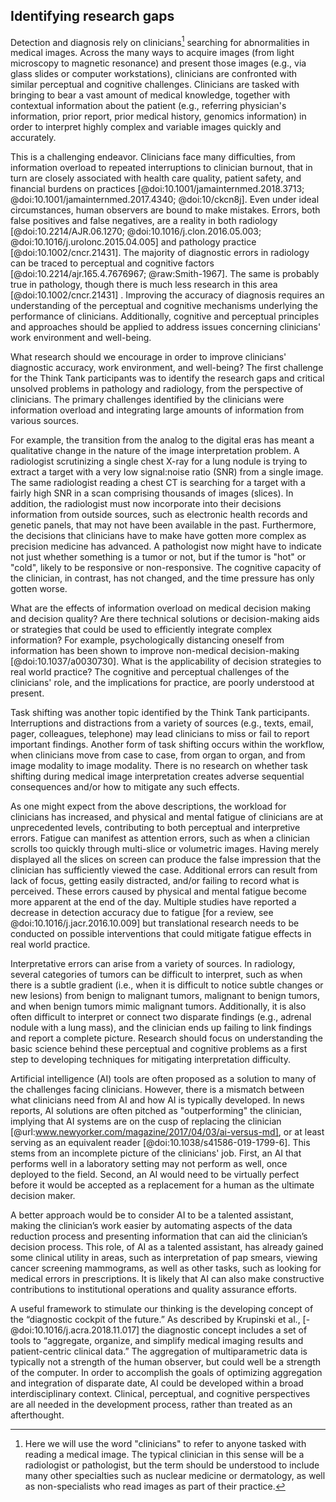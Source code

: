 ## Identifying research gaps

Detection and diagnosis rely on clinicians[^2] searching for abnormalities in medical images.
Across the many ways to acquire images (from light microscopy to magnetic resonance) and present those images (e.g., via glass slides or computer workstations), clinicians are confronted with similar perceptual and cognitive challenges.
Clinicians are tasked with bringing to bear a vast amount of medical knowledge, together with contextual information about the patient (e.g., referring physician's information, prior report, prior medical history, genomics information) in order to interpret highly complex and variable images quickly and accurately.

This is a challenging endeavor.
Clinicians face many difficulties, from information overload to repeated interruptions to clinician burnout, that in turn are closely associated with health care quality, patient safety, and financial burdens on practices [@doi:10.1001/jamainternmed.2018.3713; @doi:10.1001/jamainternmed.2017.4340; @doi:10/ckcn8j].
Even under ideal circumstances, human observers are bound to make mistakes.
Errors, both false positives and false negatives, are a reality in both radiology [@doi:10.2214/AJR.06.1270; @doi:10.1016/j.clon.2016.05.003; @doi:10.1016/j.urolonc.2015.04.005] and pathology practice [@doi:10.1002/cncr.21431].
The majority of diagnostic errors in radiology can be traced to perceptual and cognitive factors [@doi:10.2214/ajr.165.4.7676967; @raw:Smith-1967].
The same is probably true in pathology, though there is much less research in this area [@doi:10.1002/cncr.21431] .
Improving the accuracy of diagnosis requires an understanding of the perceptual and cognitive mechanisms underlying the performance of clinicians.
Additionally, cognitive and perceptual principles and approaches should be applied to address issues concerning clinicians' work environment and well-being.

What research should we encourage in order to improve clinicians' diagnostic accuracy, work environment, and well-being? The first challenge for the Think Tank participants was to identify the research gaps and critical unsolved problems in pathology and radiology, from the perspective of clinicians.
The primary challenges identified by the clinicians were information overload and integrating large amounts of information from various sources.

For example, the transition from the analog to the digital eras has meant a qualitative change in the nature of the image interpretation problem.
A radiologist scrutinizing a single chest X-ray for a lung nodule is trying to extract a target with a very low signal:noise ratio (SNR) from a single image.
The same radiologist reading a chest CT is searching for a target with a fairly high SNR in a scan comprising thousands of images (slices).
In addition, the radiologist must now incorporate into their decisions information from outside sources, such as electronic health records and genetic panels, that may not have been available in the past.
Furthermore, the decisions that clinicians have to make have gotten more complex as precision medicine has advanced.
A pathologist now might have to indicate not just whether something is a tumor or not, but if the tumor is "hot" or "cold", likely to be responsive or non-responsive.
The cognitive capacity of the clinician, in contrast, has not changed, and the time pressure has only gotten worse.

What are the effects of information overload on medical decision making and decision quality? Are there technical solutions or decision-making aids or strategies that could be used to efficiently integrate complex information? For example, psychologically distancing oneself from information has been shown to improve non-medical decision-making [@doi:10.1037/a0030730].
What is the applicability of decision strategies to real world practice? The cognitive and perceptual challenges of the clinicians' role, and the implications for practice, are poorly understood at present.

Task shifting was another topic identified by the Think Tank participants.
Interruptions and distractions from a variety of sources (e.g., texts, email, pager, colleagues, telephone) may lead clinicians to miss or fail to report important findings.
Another form of task shifting occurs within the workflow, when clinicians move from case to case, from organ to organ, and from image modality to image modality.
There is no research on whether task shifting during medical image interpretation creates adverse sequential consequences and/or how to mitigate any such effects.

As one might expect from the above descriptions, the workload for clinicians has increased, and physical and mental fatigue of clinicians are at unprecedented levels, contributing to both perceptual and interpretive errors.
Fatigue can manifest as attention errors, such as when a clinician scrolls too quickly through multi-slice or volumetric images. Having merely displayed all the slices on screen can produce the false impression that the clinician has sufficiently viewed the case.
Additional errors can result from lack of focus, getting easily distracted, and/or failing to record what is perceived.
These errors caused by physical and mental fatigue become more apparent at the end of the day.
Multiple studies have reported a decrease in detection accuracy due to fatigue [for a review, see @doi:10.1016/j.jacr.2016.10.009] but translational research needs to be conducted on possible interventions that could mitigate fatigue effects in real world practice.

Interpretative errors can arise from a variety of sources.
In radiology, several categories of tumors can be difficult to interpret, such as when there is a subtle gradient (i.e., when it is difficult to notice subtle changes or new lesions) from benign to malignant tumors, malignant to benign tumors, and when benign tumors mimic malignant tumors.
Additionally, it is also often difficult to interpret or connect two disparate findings (e.g., adrenal nodule with a lung mass), and the clinician ends up failing to link findings and report a complete picture.
Research should focus on understanding the basic science behind these perceptual and cognitive problems as a first step to developing techniques for mitigating interpretation difficulty.

Artificial intelligence (AI) tools are often proposed as a solution to many of the challenges facing clinicians.
However, there is a mismatch between what clinicians need from AI and how AI is typically developed.
In news reports, AI solutions are often pitched as "outperforming" the clinician, implying that AI systems are on the cusp of replacing the clinician [@url:www.newyorker.com/magazine/2017/04/03/ai-versus-md], or at least serving as an equivalent reader [@doi:10.1038/s41586-019-1799-6].
This stems from an incomplete picture of the clinicians' job.
First, an AI that performs well in a laboratory setting may not perform as well, once deployed to the field.
Second, an AI would need to be virtually perfect before it would be accepted as a replacement for a human as the ultimate decision maker.

A better approach would be to consider AI to be a talented assistant, making the clinician’s work easier by automating aspects of the data reduction process and presenting information that can aid the clinician’s decision process.
This role, of AI as a talented assistant, has already gained some clinical utility in areas, such as interpretation of pap smears, viewing cancer screening mammograms, as well as other tasks, such as looking for medical errors in prescriptions.
It is likely that AI can also make constructive contributions to institutional operations and quality assurance efforts.

A useful framework to stimulate our thinking is the developing concept of the “diagnostic cockpit of the future.” As described by Krupinski et al., [-@doi:10.1016/j.acra.2018.11.017] the diagnostic concept includes a set of tools to “aggregate, organize, and simplify medical imaging results and patient-centric clinical data.”
The aggregation of multiparametric data is typically not a strength of the human observer, but could well be a strength of the computer.
In order to accomplish the goals of optimizing aggregation and integration of disparate date, AI could be developed within a broad interdisciplinary context.
Clinical, perceptual, and cognitive perspectives are all needed in the development process, rather than treated as an afterthought.

[^2]: Here we will use the word "clinicians" to refer to anyone tasked with reading a medical image. The typical clinician in this sense will be a radiologist or pathologist, but the term should be understood to include many other specialties such as nuclear medicine or dermatology, as well as non-specialists who read images as part of their practice.
